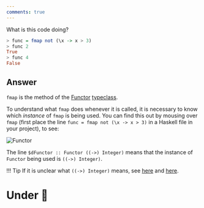 ```yaml
---
comments: true
---
```


What is this code doing?

```hs title="repl example"
> func = fmap not (\x -> x > 3) 
> func 2
True
> func 4 
False
```

## Answer

`fmap` is the method of the [Functor](/typeclasses/survey/#functor) [typeclass](/typeclasses/overview).

To understand what `fmap` does whenever it is called, it is necessary to know which *instance* of `fmap` is being used. You can find this out by mousing over `fmap` (first place the line `func = fmap not (\x -> x > 3)` in a Haskell file in your project), to see:

![Functor](/img/functor.png)

The line `$dFunctor :: Functor ((->) Integer)` means that the instance of `Functor` being used is `((->) Integer)`.

!!! Tip
    If it is unclear what `((->) Integer)` means, see [here](/basics/functions/#partial-application-for-types) and [here](/basics/syntax/#infixing-in-types).



# Under :construction: 

    